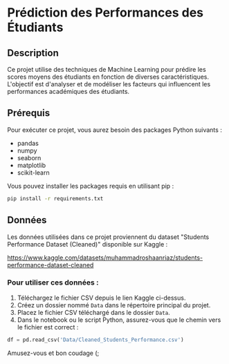 # Prédiction des Performances des Étudiants

## Description

Ce projet utilise des techniques de Machine Learning pour prédire les scores moyens des étudiants en fonction de diverses caractéristiques. L'objectif est d'analyser et de modéliser les facteurs qui influencent les performances académiques des étudiants.

## Prérequis

Pour exécuter ce projet, vous aurez besoin des packages Python suivants :

- pandas
- numpy
- seaborn
- matplotlib
- scikit-learn

Vous pouvez installer les packages requis en utilisant pip :

```bash
pip install -r requirements.txt
```

## Données

Les données utilisées dans ce projet proviennent du dataset "Students Performance Dataset (Cleaned)" disponible sur Kaggle :

https://www.kaggle.com/datasets/muhammadroshaanriaz/students-performance-dataset-cleaned

### Pour utiliser ces données :

1. Téléchargez le fichier CSV depuis le lien Kaggle ci-dessus.
2. Créez un dossier nommé `Data` dans le répertoire principal du projet.
3. Placez le fichier CSV téléchargé dans le dossier `Data`.
4. Dans le notebook ou le script Python, assurez-vous que le chemin vers le fichier est correct :

```python
df = pd.read_csv('Data/Cleaned_Students_Performance.csv')
```

Amusez-vous  et bon coudage (;
